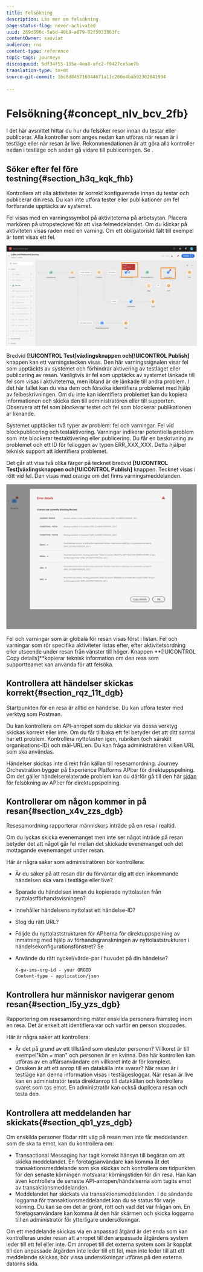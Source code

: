 ```yaml
---
title: Felsökning
description: Läs mer om felsökning
page-status-flag: never-activated
uuid: 269d590c-5a6d-40b9-a879-02f5033863fc
contentOwner: sauviat
audience: rns
content-type: reference
topic-tags: journeys
discoiquuid: 5df34f55-135a-4ea8-afc2-f9427ce5ae7b
translation-type: tm+mt
source-git-commit: 1bc8d845716044671a11c200e4bab92302841994

---
```



# Felsökning{#concept_nlv_bcv_2fb}

I det här avsnittet hittar du hur du felsöker resor innan du testar eller publicerar. Alla kontroller som anges nedan kan utföras när resan är i testläge eller när resan är live. Rekommendationen är att göra alla kontroller nedan i testläge och sedan gå vidare till publiceringen. Se [](../building-journeys/testing-the-journey.md).

## Söker efter fel före testning{#section_h3q_kqk_fhb}

Kontrollera att alla aktiviteter är korrekt konfigurerade innan du testar och publicerar din resa. Du kan inte utföra tester eller publikationer om fel fortfarande upptäcks av systemet.

Fel visas med en varningssymbol på aktiviteterna på arbetsytan. Placera markören på utropstecknet för att visa felmeddelandet. Om du klickar på aktiviteten visas raden med en varning. Om ett obligatoriskt fält till exempel är tomt visas ett fel.

![](../assets/journey63.png)

Bredvid **[!UICONTROL Test]**växlingsknappen och**[!UICONTROL Publish]** knappen kan ett varningstecken visas. Den här varningssignalen visar fel som upptäckts av systemet och förhindrar aktivering av testläget eller publicering av resan. Vanligtvis är fel som upptäcks av systemet länkade till fel som visas i aktiviteterna, men ibland är de länkade till andra problem. I det här fallet kan du visa dem och försöka identifiera problemet med hjälp av felbeskrivningen. Om du inte kan identifiera problemet kan du kopiera informationen och skicka den till administratören eller till supporten. Observera att fel som blockerar testet och fel som blockerar publikationen är liknande.

Systemet upptäcker två typer av problem: fel och varningar. Fel vid blockpublicering och testaktivering. Varningar indikerar potentiella problem som inte blockerar testaktivering eller publicering. Du får en beskrivning av problemet och ett ID för felloggen av typen ERR_XXX_XXX. Detta hjälper teknisk support att identifiera problemet.

Det går att visa två olika färger på tecknet bredvid **[!UICONTROL Test]**växlingsknappen och**[!UICONTROL Publish]** knappen. Tecknet visas i rött vid fel. Den visas med orange om det finns varningsmeddelanden.

![](../assets/journey75.png)

Fel och varningar som är globala för resan visas först i listan. Fel och varningar som rör specifika aktiviteter listas efter, efter aktivitetsordning eller utseende under resan från vänster till höger. Knappen **[!UICONTROL Copy details]**kopierar teknisk information om den resa som supportteamet kan använda för att felsöka.

## Kontrollera att händelser skickas korrekt{#section_rqz_11t_dgb}

Startpunkten för en resa är alltid en händelse. Du kan utföra tester med verktyg som Postman.

Du kan kontrollera om API-anropet som du skickar via dessa verktyg skickas korrekt eller inte. Om du får tillbaka ett fel betyder det att ditt samtal har ett problem. Kontrollera nyttolasten igen, rubriken (och särskilt organisations-ID) och mål-URL:en. Du kan fråga administratören vilken URL som ska användas.

Händelser skickas inte direkt från källan till resesamordning. Journey Orchestration bygger på Experience Platforms API:er för direktuppspelning. Om det gäller händelserelaterade problem kan du därför gå till den här [sidan](https://www.adobe.io/apis/experienceplatform/home/data-ingestion/data-ingestion-services.html#!api-specification/markdown/narrative/technical_overview/streaming_ingest/streaming_ingestion_FAQ.md) för felsökning av API:er för direktuppspelning.

## Kontrollerar om någon kommer in på resan{#section_x4v_zzs_dgb}

Resesamordning rapporterar människors inträde på en resa i realtid.

Om du lyckas skicka evenemanget men inte ser något inträde på resan betyder det att något går fel mellan det skickade evenemanget och det mottagande evenemanget under resan.

Här är några saker som administratören bör kontrollera:

* Är du säker på att resan där du förväntar dig att den inkommande händelsen ska vara i testläge eller live?
* Sparade du händelsen innan du kopierade nyttolasten från nyttolastförhandsvisningen?
* Innehåller händelsens nyttolast ett händelse-ID?
* Slog du rätt URL?
* Följde du nyttolaststrukturen för API:erna för direktuppspelning av inmatning med hjälp av förhandsgranskningen av nyttolaststrukturen i händelsekonfigurationsfönstret? Se [](../event/previewing-the-payload.md).
* Använde du rätt nyckel/värde-par i huvudet på din händelse?

   ```
   X-gw-ims-org-id - your ORGID
   Content-type - application/json
   ```

## Kontrollera hur människor navigerar genom resan{#section_l5y_yzs_dgb}

Rapportering om resesamordning mäter enskilda personers framsteg inom en resa. Det är enkelt att identifiera var och varför en person stoppades.

Här är några saker att kontrollera:

* Är det på grund av ett tillstånd som utesluter personen? Villkoret är till exempel&quot;kön = man&quot; och personen är en kvinna. Den här kontrollen kan utföras av en affärsanvändare om villkoret inte är för komplext.
* Orsaken är att ett anrop till en datakälla inte svarar? När resan är i testläge kan denna information visas i testlägesloggar. När resan är live kan en administratör testa direktanrop till datakällan och kontrollera svaret som tas emot. En administratör kan också duplicera resan och testa den.

## Kontrollera att meddelanden har skickats{#section_qb1_yzs_dgb}

Om enskilda personer flödar rätt väg på resan men inte får meddelanden som de ska ta emot, kan du kontrollera om:

* Transactional Messaging har tagit korrekt hänsyn till begäran om att skicka meddelandet. En företagsanvändare kan komma åt det transaktionsmeddelande som ska skickas och kontrollera om tidpunkten för den senaste körningen motsvarar körningstiden för din resa. Han kan även kontrollera de senaste API-anropen/händelserna som tagits emot av transaktionsmeddelanden.
* Meddelandet har skickats via transaktionsmeddelanden. I de sändande loggarna för transaktionsmeddelandet kan du se status för varje körning. Du kan se om det är grönt, rött och vad det var frågan om. En företagsanvändare kan komma åt den här skärmen och skicka loggarna till en administratör för ytterligare undersökningar.

Om ett meddelande skickas via en anpassad åtgärd är det enda som kan kontrolleras under resan att anropet till den anpassade åtgärdens system leder till ett fel eller inte. Om anropet till det externa system som är kopplat till den anpassade åtgärden inte leder till ett fel, men inte leder till att ett meddelande skickas, bör vissa undersökningar utföras på den externa datorns sida.

